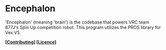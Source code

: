 Encephalon
==========
'Encephalon' (meaning 'brain') is the codebase that powers VRC team 877J's Spin Up competition robot. This program utilizes the PROS library for Vex V5.


__[[Contributing](./CONTRIBUTING.md)] [[Licence](./LICENCE)]__

